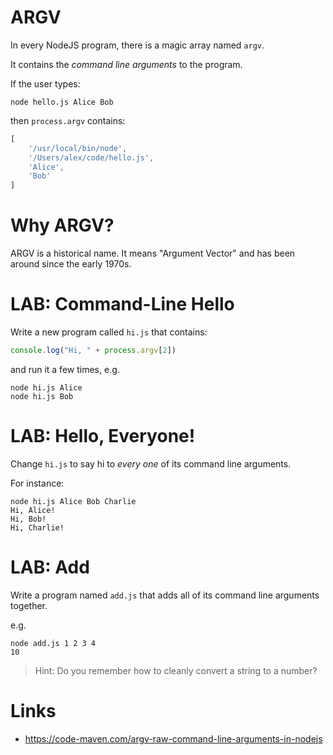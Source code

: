 # ARGV

In every NodeJS program, there is a magic array named `argv`. 

It contains the *command line arguments* to the program.

If the user types:

    node hello.js Alice Bob

then `process.argv` contains:

```js
[ 
    '/usr/local/bin/node',
    '/Users/alex/code/hello.js',
    'Alice',
    'Bob'
]
```

# Why ARGV?

ARGV is a historical name. It means "Argument Vector" and has been around since the early 1970s.

# LAB: Command-Line Hello

Write a new program called `hi.js` that contains:

```js
console.log("Hi, " + process.argv[2])
```

and run it a few times, e.g.

    node hi.js Alice
    node hi.js Bob

# LAB: Hello, Everyone!

Change `hi.js` to say hi to *every one* of its command line arguments.

For instance:

    node hi.js Alice Bob Charlie
    Hi, Alice!
    Hi, Bob!
    Hi, Charlie!

# LAB: Add

Write a program named `add.js` that adds all of its command line arguments together.

e.g.

    node add.js 1 2 3 4
    10

> Hint: Do you remember how to cleanly convert a string to a number?

# Links

* <https://code-maven.com/argv-raw-command-line-arguments-in-nodejs>
